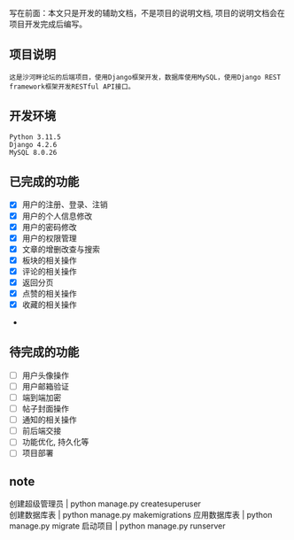 写在前面：本文只是开发的辅助文档，不是项目的说明文档, 项目的说明文档会在项目开发完成后编写。

## 项目说明
    这是沙河畔论坛的后端项目，使用Django框架开发，数据库使用MySQL，使用Django REST framework框架开发RESTful API接口。

## 开发环境
    Python 3.11.5
    Django 4.2.6
    MySQL 8.0.26

## 已完成的功能
- [x] 用户的注册、登录、注销
- [x] 用户的个人信息修改
- [x] 用户的密码修改
- [x] 用户的权限管理
- [x] 文章的增删改查与搜索
- [x] 板块的相关操作
- [x] 评论的相关操作
- [x] 返回分页
- [x] 点赞的相关操作
- [x] 收藏的相关操作
- 

## 待完成的功能
- [ ] 用户头像操作
- [ ] 用户邮箱验证
- [ ] 端到端加密
- [ ] 帖子封面操作
- [ ] 通知的相关操作
- [ ] 前后端交接
- [ ] 功能优化, 持久化等
- [ ] 项目部署

## note
创建超级管理员    | python manage.py createsuperuser   
创建数据库表      | python manage.py makemigrations
应用数据库表      | python manage.py migrate
启动项目         | python manage.py runserver